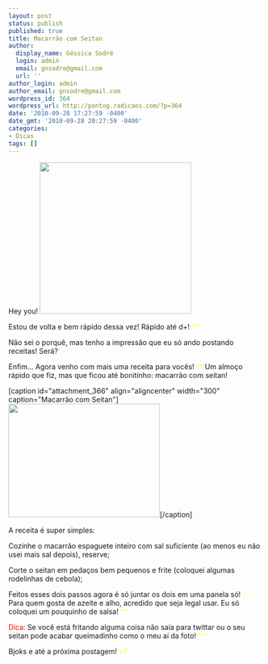 ```yaml
---
layout: post
status: publish
published: true
title: Macarrão com Seitan
author:
  display_name: Géssica Sodré
  login: admin
  email: gnsodre@gmail.com
  url: ''
author_login: admin
author_email: gnsodre@gmail.com
wordpress_id: 364
wordpress_url: http://pontog.radicaos.com/?p=364
date: '2010-09-28 17:27:59 -0400'
date_gmt: '2010-09-28 20:27:59 -0400'
categories:
- Dicas
tags: []
---
```

<p>Hey you! <a href="http://pontog.radicaos.com/wp-content/uploads/2010/09/Pin-Up_2.png"><img class="alignright size-medium wp-image-365" title="Pin-Up_2" src="http://pontog.radicaos.com/wp-content/uploads/2010/09/Pin-Up_2-300x300.png" alt="" width="300" height="300" /></a></p>
<p>Estou de volta e bem rápido dessa vez! Rápido até d+! <span style="color: #ffff00;">^^'</span></p>
<p>Não sei o porquê, mas tenho a impressão que eu só ando postando receitas! Será? <span style="color: #ffff00;">.-.</span></p>
<p>Enfim... Agora venho com mais uma receita para vocês!<span style="color: #ffff00;"> ^^</span> Um almoço rápido que fiz, mas que ficou até bonitinho: macarrão com seitan!</p>
<p>[caption id="attachment_366" align="aligncenter" width="300" caption="Macarrão com Seitan"]<a href="http://pontog.radicaos.com/wp-content/uploads/2010/09/DSC05263.jpg"><img class="size-medium wp-image-366" title="Macarrão com Seitan" src="http://pontog.radicaos.com/wp-content/uploads/2010/09/DSC05263-300x225.jpg" alt="" width="300" height="225" /></a>[/caption]</p>
<p>A receita é super simples:</p>
<p>Cozinhe o macarrão espaguete inteiro com sal suficiente (ao menos eu não usei mais sal depois), reserve;</p>
<p>Corte o seitan em pedaços bem pequenos e frite (coloquei algumas rodelinhas de cebola);</p>
<p>Feitos esses dois passos agora é só juntar os dois em uma panela só! <span style="color: #ffff00;">.-.</span> Para quem gosta de azeite e alho, acredido que seja legal usar. Eu só coloquei um pouquinho de salsa! <span style="color: #ffff00;">^^</span></p>
<p><span style="color: #ff0000;">Dica:</span> Se você está fritando alguma coisa não saia para twittar ou o seu seitan pode acabar queimadinho como o meu aí da foto! <span style="color: #ffff00;">^^'</span></p>
<p>Bjoks e até a próxima postagem! <span style="color: #ffff00;">=*</span></p>

